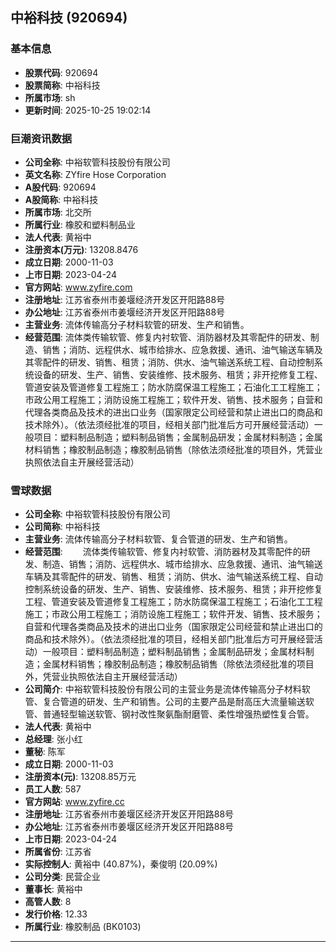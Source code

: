 ## 中裕科技 (920694)

### 基本信息

- **股票代码**: 920694
- **股票简称**: 中裕科技
- **所属市场**: sh
- **更新时间**: 2025-10-25 19:02:14

### 巨潮资讯数据

- **公司全称**: 中裕软管科技股份有限公司
- **英文名称**: ZYfire Hose Corporation
- **A股代码**: 920694
- **A股简称**: 中裕科技
- **所属市场**: 北交所
- **所属行业**: 橡胶和塑料制品业
- **法人代表**: 黄裕中
- **注册资本(万元)**: 13208.8476
- **成立日期**: 2000-11-03
- **上市日期**: 2023-04-24
- **官方网站**: www.zyfire.com
- **注册地址**: 江苏省泰州市姜堰经济开发区开阳路88号
- **办公地址**: 江苏省泰州市姜堰经济开发区开阳路88号
- **主营业务**: 流体传输高分子材料软管的研发、生产和销售。
- **经营范围**: 流体类传输软管、修复内衬软管、消防器材及其零配件的研发、制造、销售；消防、远程供水、城市给排水、应急救援、通讯、油气输送车辆及其零配件的研发、销售、租赁；消防、供水、油气输送系统工程、自动控制系统设备的研发、生产、销售、安装维修、技术服务、租赁；非开挖修复工程、管道安装及管道修复工程施工；防水防腐保温工程施工；石油化工工程施工；市政公用工程施工；消防设施工程施工；软件开发、销售、技术服务；自营和代理各类商品及技术的进出口业务（国家限定公司经营和禁止进出口的商品和技术除外）。（依法须经批准的项目，经相关部门批准后方可开展经营活动）一般项目：塑料制品制造；塑料制品销售；金属制品研发；金属材料制造；金属材料销售；橡胶制品制造；橡胶制品销售（除依法须经批准的项目外，凭营业执照依法自主开展经营活动）

### 雪球数据

- **公司全称**: 中裕软管科技股份有限公司
- **公司简称**: 中裕科技
- **主营业务**: 流体传输高分子材料软管、复合管道的研发、生产和销售。
- **经营范围**: 　　流体类传输软管、修复内衬软管、消防器材及其零配件的研发、制造、销售；消防、远程供水、城市给排水、应急救援、通讯、油气输送车辆及其零配件的研发、销售、租赁；消防、供水、油气输送系统工程、自动控制系统设备的研发、生产、销售、安装维修、技术服务、租赁；非开挖修复工程、管道安装及管道修复工程施工；防水防腐保温工程施工；石油化工工程施工；市政公用工程施工；消防设施工程施工；软件开发、销售、技术服务；自营和代理各类商品及技术的进出口业务（国家限定公司经营和禁止进出口的商品和技术除外）。（依法须经批准的项目，经相关部门批准后方可开展经营活动）一般项目：塑料制品制造；塑料制品销售；金属制品研发；金属材料制造；金属材料销售；橡胶制品制造；橡胶制品销售（除依法须经批准的项目外，凭营业执照依法自主开展经营活动）
- **公司简介**: 中裕软管科技股份有限公司的主营业务是流体传输高分子材料软管、复合管道的研发、生产和销售。公司的主要产品是耐高压大流量输送软管、普通轻型输送软管、钢衬改性聚氨酯耐磨管、柔性增强热塑性复合管。
- **法人代表**: 黄裕中
- **总经理**: 张小红
- **董秘**: 陈军
- **成立日期**: 2000-11-03
- **注册资本(元)**: 13208.85万元
- **员工人数**: 587
- **官方网站**: www.zyfire.cc
- **注册地址**: 江苏省泰州市姜堰区经济开发区开阳路88号
- **办公地址**: 江苏省泰州市姜堰区经济开发区开阳路88号
- **上市日期**: 2023-04-24
- **所属省份**: 江苏省
- **实际控制人**: 黄裕中 (40.87%)，秦俊明 (20.09%)
- **公司分类**: 民营企业
- **董事长**: 黄裕中
- **高管人数**: 8
- **发行价格**: 12.33
- **所属行业**: 橡胶制品 (BK0103)

---